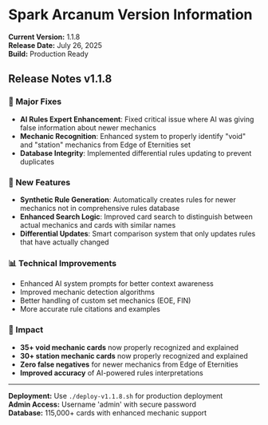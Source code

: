 # Spark Arcanum Version Information

**Current Version:** 1.1.8  
**Release Date:** July 26, 2025  
**Build:** Production Ready

## Release Notes v1.1.8

### 🔧 Major Fixes
- **AI Rules Expert Enhancement**: Fixed critical issue where AI was giving false information about newer mechanics
- **Mechanic Recognition**: Enhanced system to properly identify "void" and "station" mechanics from Edge of Eternities set
- **Database Integrity**: Implemented differential rules updating to prevent duplicates

### 🚀 New Features
- **Synthetic Rule Generation**: Automatically creates rules for newer mechanics not in comprehensive rules database
- **Enhanced Search Logic**: Improved card search to distinguish between actual mechanics and cards with similar names
- **Differential Updates**: Smart comparison system that only updates rules that have actually changed

### 📊 Technical Improvements
- Enhanced AI system prompts for better context awareness
- Improved mechanic detection algorithms
- Better handling of custom set mechanics (EOE, FIN)
- More accurate rule citations and examples

### 🎯 Impact
- **35+ void mechanic cards** now properly recognized and explained
- **30+ station mechanic cards** now properly recognized and explained  
- **Zero false negatives** for newer mechanics from Edge of Eternities
- **Improved accuracy** of AI-powered rules interpretations

---

**Deployment:** Use `./deploy-v1.1.8.sh` for production deployment  
**Admin Access:** Username 'admin' with secure password  
**Database:** 115,000+ cards with enhanced mechanic support